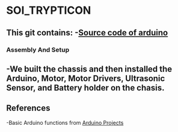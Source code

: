 # SOI_TRYPTICON

This git contains:
  -[Source code of arduino](https://github.com/AdumaRishithReddy/SOI_TRYPTICON/blob/main/normal.ino)
  -
  

### Assembly And Setup
  -We built the chassis and then installed the Arduino, Motor, Motor Drivers, Ultrasonic Sensor, and Battery holder on the chasis.
  -
  
  
## References
  -Basic Arduino functions from [Arduino Projects](https://create.arduino.cc/projecthub/saaketporay/ultrasonic-range-finder-9b10b6?ref=search&ref_id=ultrasonic&offset=4)
